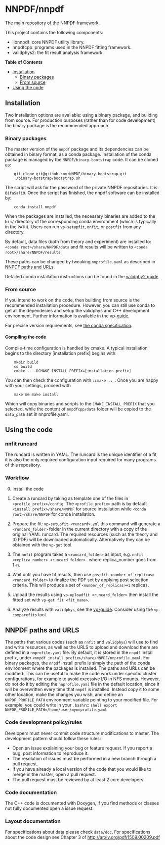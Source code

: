 # NNPDF/nnpdf

The main repository of the NNPDF framework. 

This project contains the following components:
- libnnpdf: core NNPDF utility library.
- nnpdfcpp: programs used in the NNPDF fitting framework. 
- validphys2: the fit result analysis framework.

**Table of Contents**
  * [Installation](#installation)
    * [Binary packages](#binary-packages)
    * [From source](#from-source)    
  * [Using the code](#using-the-code)
 

## Installation

Two installation options are available: using a binary package, and building
from source. For production purposes (rather than for code development) the binary
package is the recommended approach.

### Binary packages

The master version of the `nnpdf` package and its dependencies can be obtained
in binary format, as a conda package. Installation of the conda package is managed
by the `NNPDF/binary-bootstrap` code. It can be cloned as: 

```Shell 
    git clone git@github.com:NNPDF/binary-bootstrap.git 
    ./binary-botstrap/bootstrap.sh 
```

The script will ask for the password of the private NNPDF repositories. It is:
``` BifaSali9 ```. Once the script has finished, the nnpdf software can be
installed by:

```Shell 
    conda install nnpdf
```

When the packages are installed, the necessary binaries are added to the `bin/`
directory of the corresponding conda environment (which is typically in the
`PATH`). Users can run `vp-setupfit`, `nnfit`, or `postfit` from any directory.

By default, data files (both from theory and experiment) are installed to:
`<conda root>/share/NNPDF/data` and fit results will be written to 
`<conda root>/share/NNPDF/results`.

These paths can be changed by tweaking `nnprofile.yaml` as described in [NNPDF
paths and URLs](#nnpdf-paths-and-urls).

Detailed conda installation instructions can be found in the [validphy2 guide](
https://data.nnpdf.science/validphys-docs/guide.html).

### From source

If you intend to work on the code, then building from source is the
recommended installation procedure. However, you can still use conda
to get all the dependecies and setup the validphys and C++ development
environment. Further information is available in the
[vp-guide](https://data.nnpdf.science/validphys-docs/guide.html#development-installs).

For precise version requirements, see
[the conda specification](https://github.com/NNPDF/nnpdf/blob/master/conda-recipe/meta.yaml).


#### Compiling the code

Compile-time configuration is handled by cmake. A typical installation begins
to the directory [installation prefix] begins with:

```Shell 
    mkdir build 
    cd build 
    cmake .. -DCMAKE_INSTALL_PREFIX=[installation prefix] 
``` 

You can then check the configuration with `ccmake .. `. Once you are happy with
your settings, proceed with

```Shell 
    make && make install
``` 

Which will copy binaries and scripts to the `CMAKE_INSTALL_PREFIX` that you
selected, while the content of `nnpdfcpp/data` folder will be copied to the
`data_path` set in nnprofile.yaml.

## Using the code

### nnfit runcard

The runcard is written in YAML. The runcard is the unique identifier of a fit, it is also the
only required configuration input required for many programs of this repository.

### Workflow

0. Install the code

1. Create a runcard by taking as template one of the files in `<profile_prefix>/config`. 
The `<profile_prefix>` path is by default `<install prefix>/share/NNPDF` for source installation 
while `<conda root>/share/NNPDF` for conda installation.

2. Prepare the fit: `vp-setupfit <runcard>.yml` this command will
generate a `<runcard_folder>` folder in the current directory with a
copy of the original YAML runcard.  The required resources (such as the theory
and t0 PDF) will be downloaded automatically. Alternatively they can be obtained
with the `vp-get` tool.

3. The `nnfit` program takes a `<runcard_folder>` as input, e.g.  ```nnfit
<replica_number> <runcard_folder> ``` where replica_number goes from 1-n.

4. Wait until you have fit results, then use `postfit
<number_of_replicas> <runcard_folder>` to finalize the PDF set by
applying post selection criteria. This will produce a set of
`<number_of_replicas>+1` replicas.

5. Upload the results using `vp-uploadfit <runcard_folder>` then
install the fitted set with `vp-get fit <fit_name>`.

6. Analyze results with `validphys`, see the
[vp-guide](https://data.nnpdf.science/validphys-docs/guide.html#development-installs).
Consider using the `vp-comparefits` tool.

## NNPDF paths and URLS

The paths that various codes (such as `nnfit` and `validphys`) will use to find
and write resources, as well as the URLS to upload and download them are defined
in a `nnprofile.yaml` file. By default, it is stored in the `nnpdf` install
prefix, under `<nnpdf install prefix>/share/NNPDF/nnprofile.yaml`. For binary
packages, the `nnpdf` install prefix is simply the path of the conda
environment where the packages is installed.  The paths and URLs can be
modified: This can be useful to make the code work under specific cluster
configurations, for example to avoid excessive I/O in NFS mounts. However, do
not do it by editing the `nnprofile.yaml` file in the default location, since it
will be overwritten every time that `nnpdf` is installed.  Instead copy it to
some other location, make the changes you wish, and define an
`NNPDF_PROFILE_PATH` environment variable pointing to your modified file. For
example, you could write in your `.bashrc`: ```shell export
NNPDF_PROFILE_PATH=/home/user/mynnprofile.yaml ```

### Code development policy/rules

Developers must never commit code structure modifications to master. The
development pattern should follow these rules:
- Open an issue explaining your bug or feature request. If you report a bug,
  post information to reproduce it.
- The resolution of issues must be performed in a new branch through a pull
  request.
- If you have already a local version of the code that you would like to merge
  in the master, open a pull request.
- The pull request must be reviewed by at least 2 core developers.

### Code documentation

The C++ code is documented with Doxygen, if you find methods or classes not fully
documented open a issue request.

### Layout documentation

For specifications about data please check `data/doc`.  For specifications about
the code design see Chapter 3 of http://arxiv.org/pdf/1509.00209.pdf
